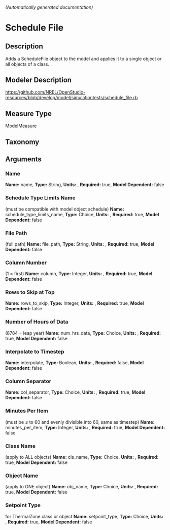 

###### (Automatically generated documentation)

# Schedule File

## Description
Adds a ScheduleFile object to the model and applies it to a single object or all objects of a class.

## Modeler Description
https://github.com/NREL/OpenStudio-resources/blob/develop/model/simulationtests/schedule_file.rb

## Measure Type
ModelMeasure

## Taxonomy


## Arguments


### Name

**Name:** name,
**Type:** String,
**Units:** ,
**Required:** true,
**Model Dependent:** false

### Schedule Type Limits Name
(must be compatible with model object schedule)
**Name:** schedule_type_limits_name,
**Type:** Choice,
**Units:** ,
**Required:** true,
**Model Dependent:** false

### File Path
(full path)
**Name:** file_path,
**Type:** String,
**Units:** ,
**Required:** true,
**Model Dependent:** false

### Column Number
(1 = first)
**Name:** column,
**Type:** Integer,
**Units:** ,
**Required:** true,
**Model Dependent:** false

### Rows to Skip at Top

**Name:** rows_to_skip,
**Type:** Integer,
**Units:** ,
**Required:** true,
**Model Dependent:** false

### Number of Hours of Data
(8784 = leap year)
**Name:** num_hrs_data,
**Type:** Choice,
**Units:** ,
**Required:** true,
**Model Dependent:** false

### Interpolate to Timestep

**Name:** interpolate,
**Type:** Boolean,
**Units:** ,
**Required:** false,
**Model Dependent:** false

### Column Separator

**Name:** col_separator,
**Type:** Choice,
**Units:** ,
**Required:** true,
**Model Dependent:** false

### Minutes Per Item
(must be ≤ to 60 and evenly divisible into 60, same as timestep)
**Name:** minutes_per_item,
**Type:** Integer,
**Units:** ,
**Required:** true,
**Model Dependent:** false

### Class Name
(apply to ALL objects)
**Name:** cls_name,
**Type:** Choice,
**Units:** ,
**Required:** true,
**Model Dependent:** false

### Object Name
(apply to ONE object)
**Name:** obj_name,
**Type:** Choice,
**Units:** ,
**Required:** true,
**Model Dependent:** false

### Setpoint Type
for ThermalZone class or object
**Name:** setpoint_type,
**Type:** Choice,
**Units:** ,
**Required:** true,
**Model Dependent:** false




